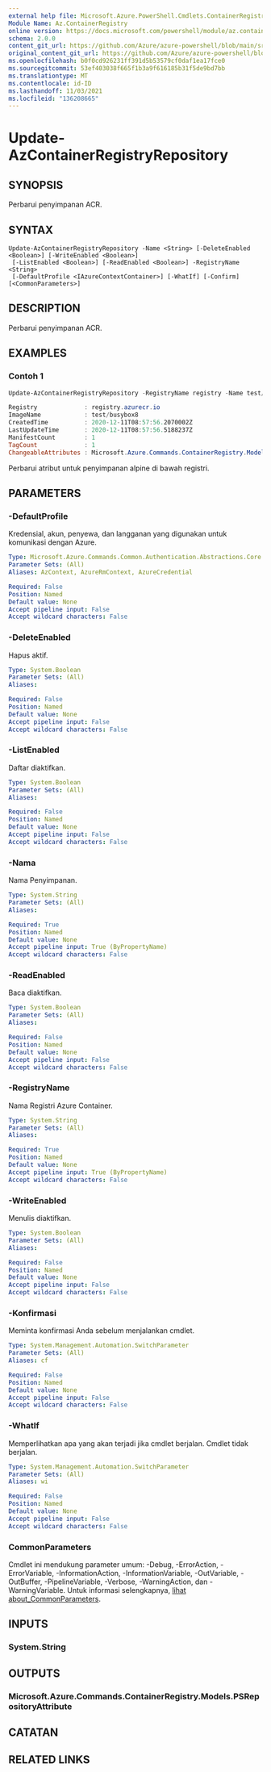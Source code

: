 ```yaml
---
external help file: Microsoft.Azure.PowerShell.Cmdlets.ContainerRegistry.dll-Help.xml
Module Name: Az.ContainerRegistry
online version: https://docs.microsoft.com/powershell/module/az.containerregistry/update-azcontainerregistryrepository
schema: 2.0.0
content_git_url: https://github.com/Azure/azure-powershell/blob/main/src/ContainerRegistry/ContainerRegistry/help/Update-AzContainerRegistryRepository.md
original_content_git_url: https://github.com/Azure/azure-powershell/blob/main/src/ContainerRegistry/ContainerRegistry/help/Update-AzContainerRegistryRepository.md
ms.openlocfilehash: b0f0cd926231ff391d5b53579cf0daf1ea17fce0
ms.sourcegitcommit: 53ef403038f665f1b3a9f616185b31f5de9bd7bb
ms.translationtype: MT
ms.contentlocale: id-ID
ms.lasthandoff: 11/03/2021
ms.locfileid: "136208665"
---
```

# Update-AzContainerRegistryRepository

## SYNOPSIS
Perbarui penyimpanan ACR.

## SYNTAX

```
Update-AzContainerRegistryRepository -Name <String> [-DeleteEnabled <Boolean>] [-WriteEnabled <Boolean>]
 [-ListEnabled <Boolean>] [-ReadEnabled <Boolean>] -RegistryName <String>
 [-DefaultProfile <IAzureContextContainer>] [-WhatIf] [-Confirm] [<CommonParameters>]
```

## DESCRIPTION
Perbarui penyimpanan ACR.

## EXAMPLES

### Contoh 1
```powershell
Update-AzContainerRegistryRepository -RegistryName registry -Name test/busybox8 -DeleteEnabled $false -WriteEnabled $true -ListEnabled $true -ReadEnabled $true

Registry             : registry.azurecr.io
ImageName            : test/busybox8
CreatedTime          : 2020-12-11T08:57:56.2070002Z
LastUpdateTime       : 2020-12-11T08:57:56.5188237Z
ManifestCount        : 1
TagCount             : 1
ChangeableAttributes : Microsoft.Azure.Commands.ContainerRegistry.Models.PSChangeableAttribute
```

Perbarui atribut untuk penyimpanan alpine di bawah registri.

## PARAMETERS

### -DefaultProfile
Kredensial, akun, penyewa, dan langganan yang digunakan untuk komunikasi dengan Azure.

```yaml
Type: Microsoft.Azure.Commands.Common.Authentication.Abstractions.Core.IAzureContextContainer
Parameter Sets: (All)
Aliases: AzContext, AzureRmContext, AzureCredential

Required: False
Position: Named
Default value: None
Accept pipeline input: False
Accept wildcard characters: False
```

### -DeleteEnabled
Hapus aktif.

```yaml
Type: System.Boolean
Parameter Sets: (All)
Aliases:

Required: False
Position: Named
Default value: None
Accept pipeline input: False
Accept wildcard characters: False
```

### -ListEnabled
Daftar diaktifkan.

```yaml
Type: System.Boolean
Parameter Sets: (All)
Aliases:

Required: False
Position: Named
Default value: None
Accept pipeline input: False
Accept wildcard characters: False
```

### -Nama
Nama Penyimpanan.

```yaml
Type: System.String
Parameter Sets: (All)
Aliases:

Required: True
Position: Named
Default value: None
Accept pipeline input: True (ByPropertyName)
Accept wildcard characters: False
```

### -ReadEnabled
Baca diaktifkan.

```yaml
Type: System.Boolean
Parameter Sets: (All)
Aliases:

Required: False
Position: Named
Default value: None
Accept pipeline input: False
Accept wildcard characters: False
```

### -RegistryName
Nama Registri Azure Container.

```yaml
Type: System.String
Parameter Sets: (All)
Aliases:

Required: True
Position: Named
Default value: None
Accept pipeline input: True (ByPropertyName)
Accept wildcard characters: False
```

### -WriteEnabled
Menulis diaktifkan.

```yaml
Type: System.Boolean
Parameter Sets: (All)
Aliases:

Required: False
Position: Named
Default value: None
Accept pipeline input: False
Accept wildcard characters: False
```

### -Konfirmasi
Meminta konfirmasi Anda sebelum menjalankan cmdlet.

```yaml
Type: System.Management.Automation.SwitchParameter
Parameter Sets: (All)
Aliases: cf

Required: False
Position: Named
Default value: None
Accept pipeline input: False
Accept wildcard characters: False
```

### -WhatIf
Memperlihatkan apa yang akan terjadi jika cmdlet berjalan.
Cmdlet tidak berjalan.

```yaml
Type: System.Management.Automation.SwitchParameter
Parameter Sets: (All)
Aliases: wi

Required: False
Position: Named
Default value: None
Accept pipeline input: False
Accept wildcard characters: False
```

### CommonParameters
Cmdlet ini mendukung parameter umum: -Debug, -ErrorAction, -ErrorVariable, -InformationAction, -InformationVariable, -OutVariable, -OutBuffer, -PipelineVariable, -Verbose, -WarningAction, dan -WarningVariable. Untuk informasi selengkapnya, [lihat about_CommonParameters](http://go.microsoft.com/fwlink/?LinkID=113216).

## INPUTS

### System.String

## OUTPUTS

### Microsoft.Azure.Commands.ContainerRegistry.Models.PSRepositoryAttribute

## CATATAN

## RELATED LINKS
